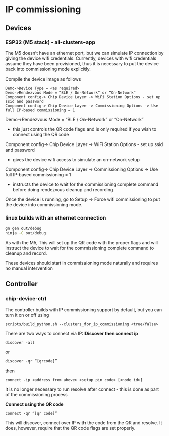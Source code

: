 # IP commissioning

## Devices

### ESP32 (M5 stack) - all-clusters-app

The M5 doesn’t have an ethernet port, but we can simulate IP connection by
giving the device wifi credentials. Currently, devices with wifi credentials
assume they have been provisioned, thus it is necessary to put the device back
into commissioning mode explicitly.

Compile the device image as follows

```
Demo->Device Type = <as required>
Demo->Rendezvous Mode = “BLE / On-Network” or “On-Network”
Component config-> Chip Device Layer -> WiFi Station Options - set up ssid and password
Component config-> Chip Device Layer -> Commissioning Options -> Use full IP-based commissioning = 1
```

Demo->Rendezvous Mode = “BLE / On-Network” or “On-Network”

-   this just controls the QR code flags and is only required if you wish to
    connect using the QR code

Component config-> Chip Device Layer -> WiFi Station Options - set up ssid and
password

-   gives the device wifi access to simulate an on-network setup

Component config-> Chip Device Layer -> Commissioning Options -> Use full
IP-based commissioning = 1

-   instructs the device to wait for the commissioning complete command before
    doing rendezvous cleanup and recording

Once the device is running, go to Setup -> Force wifi commissioning to put the
device into commissioning mode.

### linux builds with an ethernet connection

```bash
gn gen out/debug
ninja -C out/debug
```

As with the M5, This will set up the QR code with the proper flags and will
instruct the device to wait for the commissioning complete command to cleanup
and record.

These devices should start in commissioning mode naturally and requires no
manual intervention

## Controller

### chip-device-ctrl

The controller builds with IP commissioning support by default, but you can turn
it on or off using

```
scripts/build_python.sh --clusters_for_ip_commissioning <true/false>
```

There are two ways to connect via IP: **Discover then connect ip**

```
discover -all
```

or

```
discover -qr “[qrcode]”
```

then

```
connect -ip <address from above> <setup pin code> [<node id>]
```

It is no longer necessary to run resolve after connect - this is done as part of
the commissioning process

**Connect using the QR code**

```
connect -qr “[qr code]”
```

This will discover, connect over IP with the code from the QR and resolve. It
does, however, require that the QR code flags are set properly.
